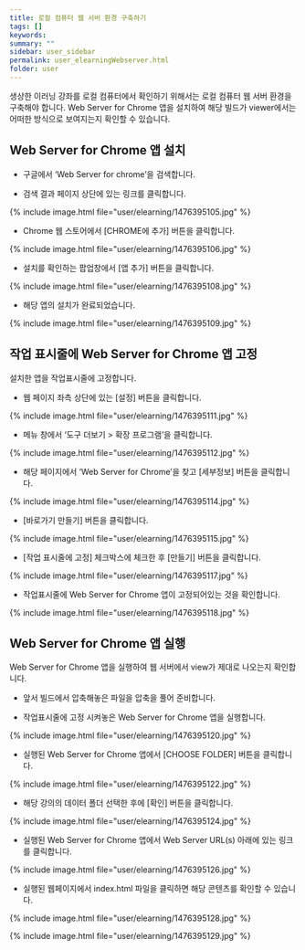 ```yaml
---
title: 로컬 컴퓨터 웹 서버 환경 구축하기
tags: []
keywords:
summary: ""
sidebar: user_sidebar
permalink: user_elearningWebserver.html
folder: user
---
```


생상한 이러닝 강좌를 로컬 컴퓨터에서 확인하기 위해서는 로컬 컴퓨터 웹 서버 환경을 구축해야 합니다. Web Server for Chrome 앱을 설치하여 해당 빌드가 viewer에서는 어떠한 방식으로 보여지는지 확인할 수 있습니다.

## Web Server for Chrome 앱 설치

- 구글에서 ‘Web Server for chrome’을 검색합니다.

- 검색 결과 ​페이지 상단에 있는 링크를 클릭합니다.

{% include image.html file="user/elearning/1476395105.jpg" %}

- Chrome 웹 스토어에서 [CHROME에 추가] 버튼을 클릭합니다.

{% include image.html file="user/elearning/1476395106.jpg" %}

- 설치를 확인하는 팝업창에서 [앱 추가] 버튼을 클릭합니다.

{% include image.html file="user/elearning/1476395108.jpg" %}

- ​해당 앱의 설치가 완료되었습니다.

{% include image.html file="user/elearning/1476395109.jpg" %}

## 작업 표시줄에 Web Server for Chrome 앱 고정

설치한 앱을 작업표시줄에 고정합니다.

- 웹 페이지 좌측 상단에 있는 [설정] 버튼을 클릭합니다.

{% include image.html file="user/elearning/1476395111.jpg" %}

- 메뉴 창에서 ‘도구 더보기 > 확장 프로그램’을 클릭합니다.

{% include image.html file="user/elearning/1476395112.jpg" %}

- 해당 페이지에서 ‘Web Server for Chrome’을 찾고 [세부정보] 버튼을 클릭합니다.

{% include image.html file="user/elearning/1476395114.jpg" %}

- [바로가기 만들기] 버튼을 클릭합니다.

{% include image.html file="user/elearning/1476395115.jpg" %}

- [작업 표시줄에 고정] 체크박스에 체크한 후 [만들기] 버튼을 클릭합니다.

{% include image.html file="user/elearning/1476395117.jpg" %}

- 작업표시줄에 ​Web Server for Chrome ​앱이 고정되어있는 것을 확인합니다.

{% include image.html file="user/elearning/1476395118.jpg" %}

## Web Server for Chrome 앱 실행

Web Server for Chrome​ 앱을 실행하여 웹 서버에서 view가 제대로 나오는지 확인합니다.

- 앞서 빌드에서 압축해놓은 파일을 압축을 풀어 준비합니다.

- 작업표시줄에 고정 시켜놓은 ​Web Server for Chrome ​앱을 실행합니다.

{% include image.html file="user/elearning/1476395120.jpg" %}

- 실행된 Web Server for Chrome 앱에서 [CHOOSE FOLDER] 버튼을 클릭합니다.

{% include image.html file="user/elearning/1476395122.jpg" %}

- 해당 강의의 데이터 폴더 선택한 후에 [확인] 버튼을 클릭합니다.

{% include image.html file="user/elearning/1476395124.jpg" %}

- 실행된 Web Server for Chrome 앱에서 Web Server URL(s) 아래에 있는 링크를 클릭합니다.

{% include image.html file="user/elearning/1476395126.jpg" %}

- 실행된 웹페이지에서 index.html 파일을 클릭하면 해당 콘텐츠를 확인할 수 있습니다.

{% include image.html file="user/elearning/1476395128.jpg" %}


{% include image.html file="user/elearning/1476395129.jpg" %}


